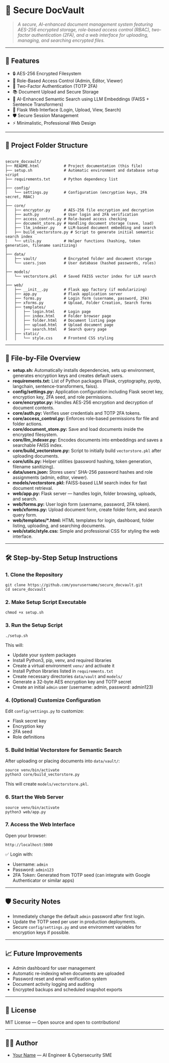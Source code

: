 <!DOCTYPE html>
<html lang="en">
<head>
  <meta charset="UTF-8">
  <title>Secure DocVault - AI Encrypted Document Management System</title>
</head>
<body>

<h1>🔐 Secure DocVault</h1>

<blockquote>
  <em>A secure, AI-enhanced document management system featuring AES-256 encrypted storage, role-based access control (RBAC), two-factor authentication (2FA), and a web interface for uploading, managing, and searching encrypted files.</em>
</blockquote>

<hr>

<h2>🚀 Features</h2>

<ul>
  <li>🔒 AES-256 Encrypted Filesystem</li>
  <li>🔑 Role-Based Access Control (Admin, Editor, Viewer)</li>
  <li>🔐 Two-Factor Authentication (TOTP 2FA)</li>
  <li>📚 Document Upload and Secure Storage</li>
  <li>🔎 AI-Enhanced Semantic Search using LLM Embeddings (FAISS + Sentence Transformers)</li>
  <li>🧩 Flask Web Interface (Login, Upload, View, Search)</li>
  <li>🛡️ Secure Session Management</li>
  <li>⚡ Minimalistic, Professional Web Design</li>
</ul>

<hr>

<h2>📂 Project Folder Structure</h2>

<pre><code>
secure_docvault/
├── README.html           # Project documentation (this file)
├── setup.sh              # Automatic environment and database setup script
├── requirements.txt      # Python dependency list
│
├── config/
│   └── settings.py       # Configuration (encryption keys, 2FA secret, RBAC)
│
├── core/
│   ├── encryptor.py      # AES-256 file encryption and decryption
│   ├── auth.py           # User login and 2FA verification
│   ├── access_control.py # Role-based access checking
│   ├── document_store.py # Handling document storage (save, load)
│   ├── llm_indexer.py    # LLM-based document embedding and search
│   ├── build_vectorstore.py # Script to generate initial semantic search index
│   └── utils.py          # Helper functions (hashing, token generation, filename sanitizing)
│
├── data/
│   ├── vault/            # Encrypted folder and document storage
│   └── users.json        # User database (hashed passwords, roles)
│
├── models/
│   └── vectorstore.pkl   # Saved FAISS vector index for LLM search
│
├── web/
│   ├── __init__.py       # Flask app factory (if modularizing)
│   ├── app.py            # Flask application server
│   ├── forms.py          # Login form (username, password, 2FA)
│   ├── xforms.py         # Upload, Folder Creation, Search forms
│   ├── templates/
│   │   ├── login.html    # Login page
│   │   ├── index.html    # Folder browser page
│   │   ├── folder.html   # Document listing page
│   │   ├── upload.html   # Upload document page
│   │   ├── search.html   # Search query page
│   ├── static/
│   │   └── style.css     # Frontend CSS styling
</code></pre>

<hr>

<h2>📜 File-by-File Overview</h2>

<ul>
  <li><strong>setup.sh:</strong> Automatically installs dependencies, sets up environment, generates encryption keys and creates default users.</li>
  <li><strong>requirements.txt:</strong> List of Python packages (Flask, cryptography, pyotp, langchain, sentence-transformers, faiss).</li>
  <li><strong>config/settings.py:</strong> Application configuration including Flask secret key, encryption key, 2FA seed, and role permissions.</li>
  <li><strong>core/encryptor.py:</strong> Handles AES-256 encryption and decryption of document contents.</li>
  <li><strong>core/auth.py:</strong> Verifies user credentials and TOTP 2FA tokens.</li>
  <li><strong>core/access_control.py:</strong> Enforces role-based permissions for file and folder actions.</li>
  <li><strong>core/document_store.py:</strong> Save and load documents inside the encrypted filesystem.</li>
  <li><strong>core/llm_indexer.py:</strong> Encodes documents into embeddings and saves a searchable FAISS index.</li>
  <li><strong>core/build_vectorstore.py:</strong> Script to initially build <code>vectorstore.pkl</code> after uploading documents.</li>
  <li><strong>core/utils.py:</strong> Helper utilities (password hashing, token generation, filename sanitizing).</li>
  <li><strong>data/users.json:</strong> Stores users' SHA-256 password hashes and role assignments (admin, editor, viewer).</li>
  <li><strong>models/vectorstore.pkl:</strong> FAISS-based LLM search index for fast document retrieval.</li>
  <li><strong>web/app.py:</strong> Flask server — handles login, folder browsing, uploads, and search.</li>
  <li><strong>web/forms.py:</strong> User login form (username, password, 2FA token).</li>
  <li><strong>web/xforms.py:</strong> Upload document form, create folder form, and search query form.</li>
  <li><strong>web/templates/*.html:</strong> HTML templates for login, dashboard, folder listing, uploading, and searching documents.</li>
  <li><strong>web/static/style.css:</strong> Simple and professional CSS for styling the web interface.</li>
</ul>

<hr>

<h2>🛠 Step-by-Step Setup Instructions</h2>

<h3>1. Clone the Repository</h3>

<pre><code>git clone https://github.com/yourusername/secure_docvault.git
cd secure_docvault
</code></pre>

<h3>2. Make Setup Script Executable</h3>

<pre><code>chmod +x setup.sh
</code></pre>

<h3>3. Run the Setup Script</h3>

<pre><code>./setup.sh
</code></pre>

<p>This will:</p>
<ul>
  <li>Update your system packages</li>
  <li>Install Python3, pip, venv, and required libraries</li>
  <li>Create a virtual environment <code>venv/</code> and activate it</li>
  <li>Install Python libraries listed in <code>requirements.txt</code></li>
  <li>Create necessary directories <code>data/vault</code> and <code>models/</code></li>
  <li>Generate a 32-byte AES encryption key and TOTP secret</li>
  <li>Create an initial <code>admin</code> user (username: admin, password: admin123)</li>
</ul>

<h3>4. (Optional) Customize Configuration</h3>

<p>Edit <code>config/settings.py</code> to customize:</p>
<ul>
  <li>Flask secret key</li>
  <li>Encryption key</li>
  <li>2FA seed</li>
  <li>Role definitions</li>
</ul>

<h3>5. Build Initial Vectorstore for Semantic Search</h3>

<p>After uploading or placing documents into <code>data/vault/</code>:</p>

<pre><code>source venv/bin/activate
python3 core/build_vectorstore.py
</code></pre>

<p>This will create <code>models/vectorstore.pkl</code>.</p>

<h3>6. Start the Web Server</h3>

<pre><code>source venv/bin/activate
python3 web/app.py
</code></pre>

<h3>7. Access the Web Interface</h3>

<p>Open your browser:</p>

<pre><code>http://localhost:5000
</code></pre>

✅ Login with:
<ul>
  <li>Username: <code>admin</code></li>
  <li>Password: <code>admin123</code></li>
  <li>2FA Token: Generated from TOTP seed (can integrate with Google Authenticator or similar apps)</li>
</ul>

<hr>

<h2>🛡️ Security Notes</h2>

<ul>
  <li>Immediately change the default <code>admin</code> password after first login.</li>
  <li>Update the TOTP seed per user in production deployments.</li>
  <li>Secure <code>config/settings.py</code> and use environment variables for encryption keys if possible.</li>
</ul>

<hr>

<h2>📈 Future Improvements</h2>

<ul>
  <li>Admin dashboard for user management</li>
  <li>Automatic re-indexing when documents are uploaded</li>
  <li>Password reset and email verification system</li>
  <li>Document activity logging and auditing</li>
  <li>Encrypted backups and scheduled snapshot exports</li>
</ul>

<hr>

<h2>📜 License</h2>

<p>MIT License — Open source and open to contributions!</p>

<hr>

<h2>👨‍💻 Author</h2>

<ul>
  <li><a href="https://github.com/yourusername">Your Name</a> — AI Engineer & Cybersecurity SME</li>
</ul>

</body>
</html>
